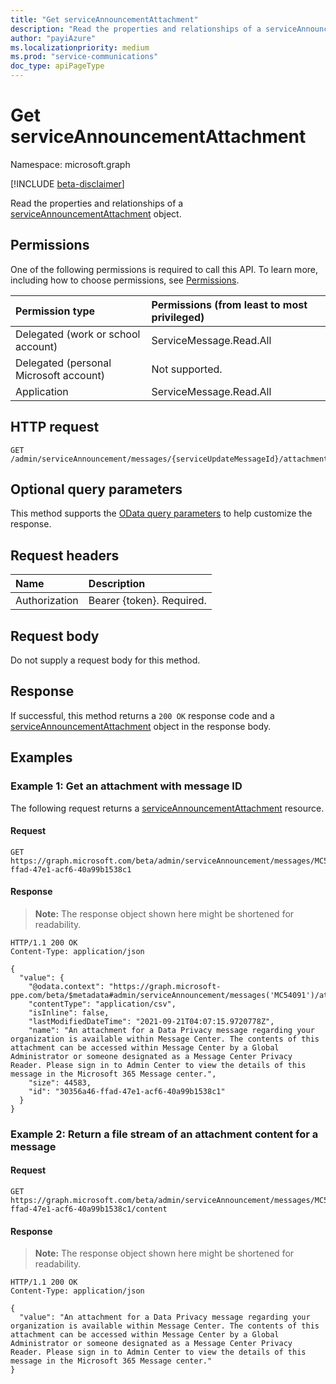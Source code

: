 ```yaml
---
title: "Get serviceAnnouncementAttachment"
description: "Read the properties and relationships of a serviceAnnouncementAttachment object."
author: "payiAzure"
ms.localizationpriority: medium
ms.prod: "service-communications"
doc_type: apiPageType
---
```


# Get serviceAnnouncementAttachment
Namespace: microsoft.graph

[!INCLUDE [beta-disclaimer](../../includes/beta-disclaimer.md)]

Read the properties and relationships of a [serviceAnnouncementAttachment](../resources/serviceannouncementattachment.md) object.

## Permissions
One of the following permissions is required to call this API. To learn more, including how to choose permissions, see [Permissions](/graph/permissions-reference).

|Permission type|Permissions (from least to most privileged)|
|:---|:---|
|Delegated (work or school account)|ServiceMessage.Read.All|
|Delegated (personal Microsoft account)|Not supported.|
|Application|ServiceMessage.Read.All|

## HTTP request

<!-- {
  "blockType": "ignored"
}
-->
``` http
GET /admin/serviceAnnouncement/messages/{serviceUpdateMessageId}/attachments/{serviceAnnouncementAttachmentId}
```

## Optional query parameters
This method supports the [OData query parameters](/graph/query-parameters) to help customize the response.

## Request headers
|Name|Description|
|:---|:---|
|Authorization|Bearer {token}. Required.|

## Request body
Do not supply a request body for this method.

## Response

If successful, this method returns a `200 OK` response code and a [serviceAnnouncementAttachment](../resources/serviceannouncementattachment.md) object in the response body.

## Examples

### Example 1: Get an attachment with message ID

The following request returns a [serviceAnnouncementAttachment](../resources/serviceannouncementattachment.md) resource.

#### Request
<!-- {
  "blockType": "request",
  "name": "get_serviceannouncementattachment"
}
-->
``` http
GET https://graph.microsoft.com/beta/admin/serviceAnnouncement/messages/MC54091/attachments/30356a46-ffad-47e1-acf6-40a99b1538c1
```

#### Response
>**Note:** The response object shown here might be shortened for readability.
<!-- {
  "blockType": "response",
  "truncated": true,
  "@odata.type": "microsoft.graph.serviceAnnouncementAttachment"
}
-->
``` http
HTTP/1.1 200 OK
Content-Type: application/json

{
  "value": {
    "@odata.context": "https://graph.microsoft-ppe.com/beta/$metadata#admin/serviceAnnouncement/messages('MC54091')/attachments/$entity",
    "contentType": "application/csv",
    "isInline": false,
    "lastModifiedDateTime": "2021-09-21T04:07:15.9720778Z",
    "name": "An attachment for a Data Privacy message regarding your organization is available within Message Center. The contents of this attachment can be accessed within Message Center by a Global Administrator or someone designated as a Message Center Privacy Reader. Please sign in to Admin Center to view the details of this message in the Microsoft 365 Message center.",
    "size": 44583,
    "id": "30356a46-ffad-47e1-acf6-40a99b1538c1"
  }
}
```

### Example 2: Return a file stream of an attachment content for a message

#### Request
<!-- {
  "blockType": "request",
  "name": "get_serviceannouncementattachment"
}
-->
``` http
GET https://graph.microsoft.com/beta/admin/serviceAnnouncement/messages/MC54091/attachments/30356a46-ffad-47e1-acf6-40a99b1538c1/content
```

#### Response
>**Note:** The response object shown here might be shortened for readability.
<!-- {
  "blockType": "response",
  "truncated": true,
  "@odata.type": "microsoft.graph.serviceAnnouncementAttachment"
}
-->
``` http
HTTP/1.1 200 OK
Content-Type: application/json

{
  "value": "An attachment for a Data Privacy message regarding your organization is available within Message Center. The contents of this attachment can be accessed within Message Center by a Global Administrator or someone designated as a Message Center Privacy Reader. Please sign in to Admin Center to view the details of this message in the Microsoft 365 Message center."
}
```
